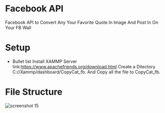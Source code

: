 # Facebook API
Facebook API to Convert Any Your Favorite  Quote In Image And Post In On Your FB Wall

# Setup
* Bullet list
Install XAMMP Server link:https://www.apachefriends.org/download.html
Create a Ditectory C://Xammp/dashboard/CopyCat_fb.
And Copy all the file to CopyCat_fb.

# File Structure

![screenshot 15](https://user-images.githubusercontent.com/17308141/26863960-71e75090-4b0a-11e7-88ea-8860c40a709c.png)
